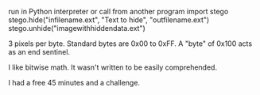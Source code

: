 run in Python interpreter or call from another program
import stego
stego.hide("infilename.ext", "Text to hide", "outfilename.ext")
stego.unhide("imagewithhiddendata.ext")

3 pixels per byte. Standard bytes are 0x00 to 0xFF. A "byte" of 0x100 acts as an end sentinel. 

I like bitwise math. It wasn't written to be easily comprehended. 

I had a free 45 minutes and a challenge. 
